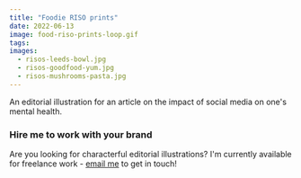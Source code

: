 ```yaml
---
title: "Foodie RISO prints"
date: 2022-06-13
image: food-riso-prints-loop.gif
tags:
images:
  - risos-leeds-bowl.jpg
  - risos-goodfood-yum.jpg
  - risos-mushrooms-pasta.jpg
---
```


An editorial illustration for an article on the impact of social media on one's mental health.

### Hire me to work with your brand
Are you looking for characterful editorial illustrations? I'm currently available for freelance work - [email me](mailto:vicky@vickyhughes.co.uk) to get in touch!
